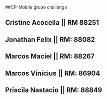 
##CP-Mobile grupo challenge
## Cristine Acocella || RM 88251

## Jonathan Felix || RM: 88082

## Marcos Maciel || RM: 88267

## Marcos Vinicius || RM: 86904

## Priscila Nastacio || RM: 88849
